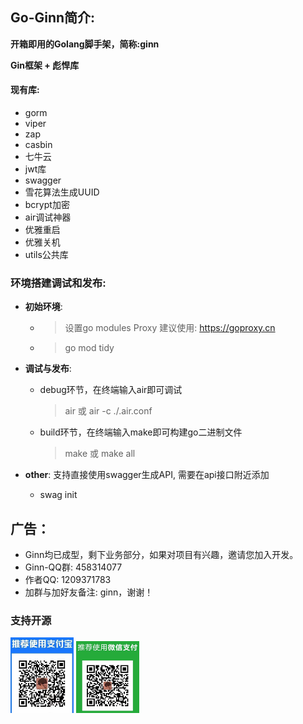 ## Go-Ginn简介:
**开箱即用的Golang脚手架，简称:ginn**

**Gin框架 + 彪悍库**

#### 现有库:
- gorm    
- viper   
- zap        
- casbin  
- 七牛云   
- jwt库   
- swagger   
- 雪花算法生成UUID
- bcrypt加密
- air调试神器
- 优雅重启
- 优雅关机
- utils公共库

### 环境搭建调试和发布:
+ **初始环境**:

  * > 设置go modules    Proxy 建议使用: https://goproxy.cn

  + > go mod tidy

* **调试与发布**:

     * debug环节，在终端输入air即可调试

        > air  或 air -c  ./.air.conf

        

     * build环节，在终端输入make即可构建go二进制文件

        > make 或 make all

* **other**: 支持直接使用swagger生成API, 需要在api接口附近添加
  
  * swag init


## 广告：

- Ginn均已成型，剩下业务部分，如果对项目有兴趣，邀请您加入开发。
- Ginn-QQ群: 458314077
- 作者QQ:    1209371783
- 加群与加好友备注: ginn，谢谢！

### 支持开源

<img src="temp/zfb.jpeg" width="20%">    <img src="temp/wx.jpeg" width="20%">

